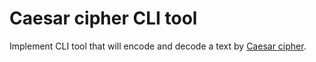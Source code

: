 # Caesar cipher CLI tool

Implement CLI tool that will encode and decode a text by [Caesar cipher](https://en.wikipedia.org/wiki/Caesar_cipher).